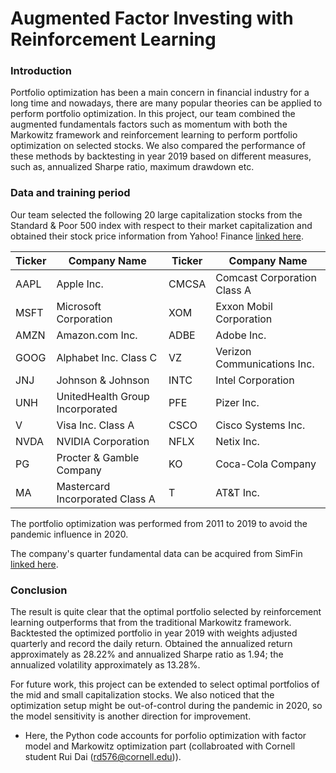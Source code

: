 # Augmented Factor Investing with Reinforcement Learning

### Introduction

Portfolio optimization has been a main concern in financial industry for a long time and nowadays, there are many popular theories can be applied to perform portfolio optimization. In this project, our team combined the augmented fundamentals factors such as momentum with both the Markowitz framework and reinforcement learning to perform portfolio optimization on selected stocks. We also compared the performance of these methods by backtesting in year 2019 based on different measures, such as, annualized Sharpe ratio, maximum drawdown etc.

### Data and training period

Our team selected the following 20 large capitalization stocks from the Standard & Poor 500 index with respect to their market capitalization and obtained their stock price information from Yahoo! Finance [linked here](https://finance.yahoo.com/).

| Ticker |	Company Name |	Ticker |	Company Name |
| ------- | --------- | ------- | ------------------ |
| AAPL |	Apple Inc. |	CMCSA |	Comcast Corporation Class A |
| MSFT |	Microsoft Corporation |	XOM |	Exxon Mobil Corporation |
| AMZN |	Amazon.com Inc. |	ADBE |	Adobe Inc. |
| GOOG |	Alphabet Inc. Class C |	VZ |	Verizon Communications Inc. |
| JNJ |	Johnson & Johnson |	INTC |	Intel Corporation |
| UNH |	UnitedHealth Group Incorporated |	PFE |	Pizer Inc. |
| V |	Visa Inc. Class A |	CSCO |	Cisco Systems Inc. |
| NVDA |	NVIDIA Corporation |	NFLX |	Netix Inc. |
| PG |	Procter & Gamble Company |	KO |	Coca-Cola Company |
| MA |	Mastercard Incorporated Class A |	T |	AT&T Inc. |

The portfolio optimization was performed from 2011 to 2019 to avoid the pandemic influence in 2020.

The company's quarter fundamental data can be acquired from SimFin [linked here](https://simfin.com/data/bulk).

### Conclusion

The result is quite clear that the optimal portfolio selected by reinforcement learning outperforms that from the traditional Markowitz framework. Backtested the optimized portfolio in year 2019 with weights adjusted quarterly and record the daily return. Obtained the annualized return approximately as 28.22% and annualized Sharpe ratio as 1.94; the annualized volatility approximately as 13.28%.

For future work, this project can be extended to select optimal portfolios of the mid and small capitalization stocks. We also noticed that the optimization setup might be out-of-control during the pandemic in 2020, so the model sensitivity is another direction for improvement.

- Here, the Python code accounts for porfolio optimization with factor model and Markowitz optimization part (collabroated with Cornell student Rui Dai (rd576@cornell.edu)).
